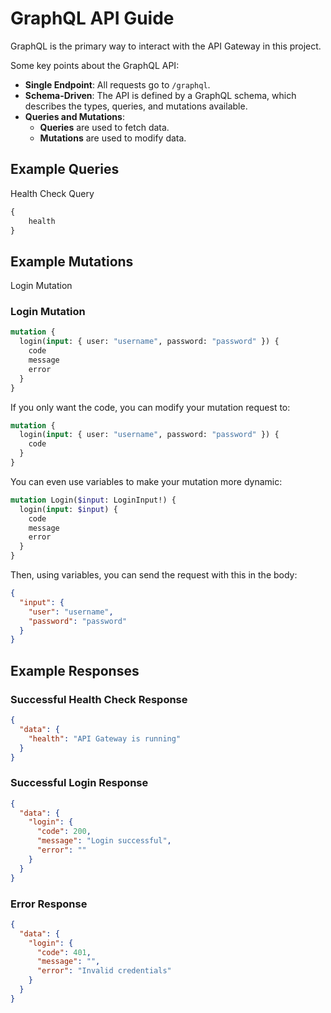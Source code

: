 # GraphQL API Guide

GraphQL is the primary way to interact with the API Gateway in this project.

Some key points about the GraphQL API:
- **Single Endpoint**: All requests go to `/graphql`.
- **Schema-Driven**: The API is defined by a GraphQL schema, which describes the types, queries, and mutations available.
- **Queries and Mutations**: 
  - **Queries** are used to fetch data.
  - **Mutations** are used to modify data.

## Example Queries

Health Check Query

```graphql
{
    health
}
```

## Example Mutations

Login Mutation

### Login Mutation
```graphql
mutation {
  login(input: { user: "username", password: "password" }) {
    code
    message
    error
  }
}
```

If you only want the code, you can modify your mutation request to:

```graphql
mutation {
  login(input: { user: "username", password: "password" }) {
    code
  }
}
```

You can even use variables to make your mutation more dynamic:

```graphql
mutation Login($input: LoginInput!) {
  login(input: $input) {
    code
    message
    error
  }
}
```

Then, using variables, you can send the request with this in the body:
```json
{
  "input": {
    "user": "username",
    "password": "password"
  }
}
``` 


## Example Responses

### Successful Health Check Response
```json
{
  "data": {
    "health": "API Gateway is running"
  }
}
```

### Successful Login Response
```json
{
  "data": {
    "login": {
      "code": 200,
      "message": "Login successful",
      "error": ""
    }
  }
}
```

### Error Response
```json
{
  "data": {
    "login": {
      "code": 401,
      "message": "",
      "error": "Invalid credentials"
    }
  }
}
```